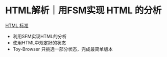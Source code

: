 # HTML解析｜用FSM实现 HTML 的分析

[HTML 标准](https://html.spec.whatwg.org/multipage/parsing.html#tokenization)

* 利用SFM实现HTML的分析
* 使用HTML中规定好的状态
* Toy-Browser 只挑选一部分状态，完成最简单版本